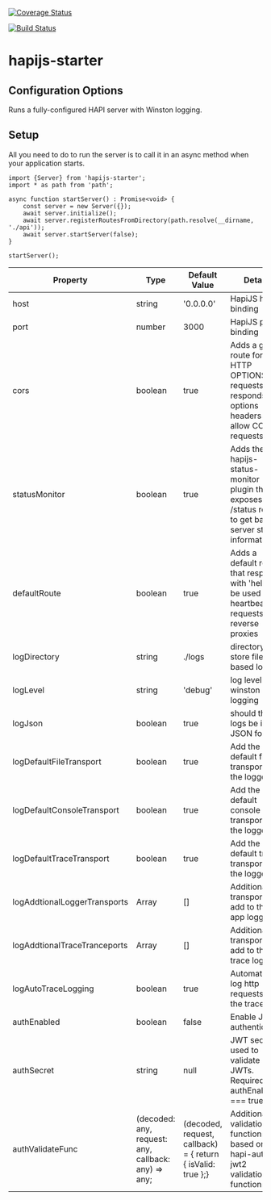 [![Coverage Status](https://coveralls.io/repos/github/reperio/hapijs-starter/badge.svg?branch=master)](https://coveralls.io/github/reperio/hapijs-starter?branch=master)

[![Build Status](https://travis-ci.org/reperio/hapijs-starter.svg?branch=master)](https://travis-ci.org/reperio/hapijs-starter)
# hapijs-starter

## Configuration Options

Runs a fully-configured HAPI server with Winston logging.

## Setup

All you need to do to run the server is to call it in an async method when your application starts.

```
import {Server} from 'hapijs-starter';
import * as path from 'path';

async function startServer() : Promise<void> {
    const server = new Server({});
    await server.initialize();
    await server.registerRoutesFromDirectory(path.resolve(__dirname, './api'));
    await server.startServer(false);
}

startServer();
```

| Property  | Type  | Default Value  | Details |
|---|---|---|---|
| host  | string  | '0.0.0.0'  | HapiJS host binding  |
| port  | number  | 3000  | HapiJS port binding  |
| cors  | boolean  | true  | Adds a global route for HTTP OPTIONS requests that responds with options headers to allow CORS requests  |
| statusMonitor  | boolean  | true  | Adds the hapijs-status-monitor plugin that exposes a /status route to get basic server status information  |
| defaultRoute  | boolean  | true  | Adds a default route that responds with 'hello' to be used for heartbeat requests from reverse proxies  |
| logDirectory  | string  | ./logs  | directory to store file based logs  |
| logLevel  | string  | 'debug'  | log level for winston logging  |
| logJson  | boolean  | true  | should the logs be in JSON format?  |
| logDefaultFileTransport  | boolean  | true  | Add the default file transport to the logger  |
| logDefaultConsoleTransport  | boolean  | true  | Add the default console transport to the logger  |
| logDefaultTraceTransport  | boolean  | true  | Add the default trace transport to the logger  |
| logAddtionalLoggerTransports  | Array<any>  | []  | Additional transports to add to the app logger  |
| logAddtionalTraceTranceports  | Array<any>  | []  | Additional transports to add to the trace logger  |
| logAutoTraceLogging  | boolean  | true  | Automatically log http requests to the trace log  |
| authEnabled  | boolean  | false  | Enable JWT authentication  |
| authSecret  | string  | null  | JWT secret used to validate JWTs. Required if authEnabled === true  |
| authValidateFunc  | (decoded: any, request: any, callback: any) => any;  | (decoded, request, callback) = { return { isValid: true };}  | Additional validation function based on hapi-auth-jwt2 validation function  |
